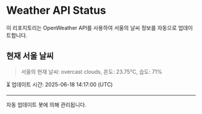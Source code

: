 
# Weather API Status

이 리포지토리는 OpenWeather API를 사용하여 서울의 날씨 정보를 자동으로 업데이트합니다.

## 현재 서울 날씨
> 서울의 현재 날씨: overcast clouds, 온도: 23.75°C, 습도: 71%

⏳ 업데이트 시간: 2025-06-18 14:17:00 (UTC)

---
자동 업데이트 봇에 의해 관리됩니다.
